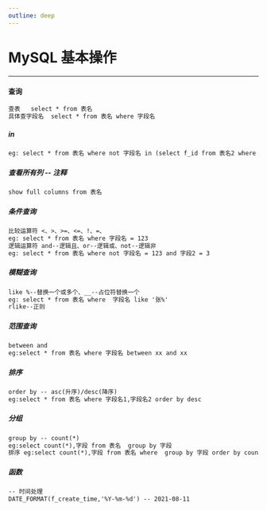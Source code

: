 ```yaml
---
outline: deep
---
```


# MySQL 基本操作

---

#### 查询

```txt
查表   select * from 表名
具体查字段名  select * from 表名 where 字段名
```

##### in

```txt
eg: select * from 表名 where not 字段名 in (select f_id from 表名2 where 字段名2 = 11) -- 表达式
```

##### 查看所有列 -- 注释

```txt
show full columns from 表名
```

##### 条件查询

```txt
比较运算符 <、>、>=、<=、!、=、
eg: select * from 表名 where 字段名 = 123
逻辑运算符 and--逻辑且、or--逻辑或、not--逻辑非
eg: select * from 表名 where not 字段名 = 123 and 字段2 = 3
```

##### 模糊查询

```txt
like %--替换一个或多个、__--占位符替换一个
eg: select * from 表名 where  字段名 like '张%'
rlike--正则
```

##### 范围查询

```txt
between and
eg:select * from 表名 where 字段名 between xx and xx
```

##### 排序

```txt
order by -- asc(升序)/desc(降序)
eg:select * from 表名 where 字段名1,字段名2 order by desc
```

##### 分组

```txt
group by -- count(*)
eg:select count(*),字段 from 表名  group by 字段
排序 eg:select count(*),字段 from 表名 where  group by 字段 order by count(*) desc
```

##### 函数

```txt
-- 时间处理
DATE_FORMAT(f_create_time,'%Y-%m-%d') -- 2021-08-11
```
